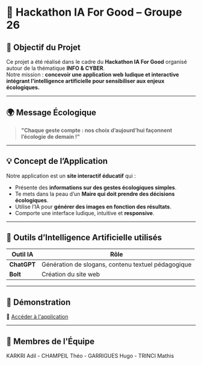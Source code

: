 # 🌱 Hackathon IA For Good – Groupe 26

## 🎯 Objectif du Projet

Ce projet a été réalisé dans le cadre du **Hackathon IA For Good** organisé autour de la thématique **INFO & CYBER**.  
Notre mission : **concevoir une application web ludique et interactive intégrant l'intelligence artificielle pour sensibiliser aux enjeux écologiques.**

---

## 🌍 Message Écologique

> **"Chaque geste compte : nos choix d’aujourd’hui façonnent l’écologie de demain !"**
---

## 💡 Concept de l’Application

Notre application est un **site interactif éducatif** qui :

- Présente des **informations sur des gestes écologiques simples**.
- Te mets dans la peau d’un **Maire qui doit prendre des décisions écologiques**.
- Utilise l’IA pour **générer des images en fonction des résultats**.
- Comporte une interface ludique, intuitive et **responsive**.

---

## 🤖 Outils d’Intelligence Artificielle utilisés

| Outil IA | Rôle |
|----------|------|
| **ChatGPT** | Génération de slogans, contenu textuel pédagogique |
| **Bolt** | Création du site web |

---

## 🚀 Démonstration

🔗 [Accéder à l'application](https://cheerful-paletas-bab6b6.netlify.app)

---

## 👥 Membres de l'Équipe
KARKRI Adil - CHAMPEIL Théo - GARRIGUES Hugo - TRINCI Mathis
